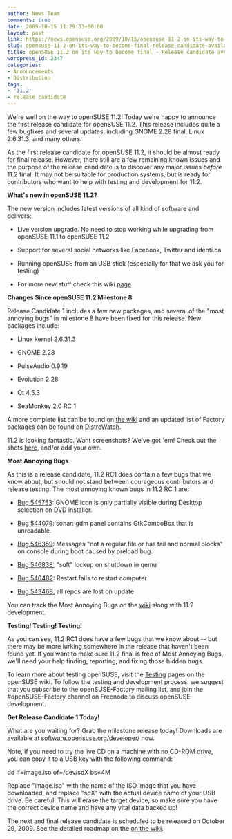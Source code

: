 ```yaml
---
author: News Team
comments: true
date: 2009-10-15 11:29:33+00:00
layout: post
link: https://news.opensuse.org/2009/10/15/opensuse-11-2-on-its-way-to-become-final-release-candidate-available/
slug: opensuse-11-2-on-its-way-to-become-final-release-candidate-available
title: openSUSE 11.2 on its way to become final - Release candidate available!
wordpress_id: 2347
categories:
- Announcements
- Distribution
tags:
- '11.2'
- release candidate
---
```


We're well on the way to openSUSE 11.2! Today we're happy to announce the first release candidate for openSUSE 11.2. This release includes quite a few bugfixes and several updates, including GNOME 2.28 final, Linux 2.6.31.3, and many others.

As the first release candidate for openSUSE 11.2, it should be almost ready for final release. However, there still are a few remaining known issues and the purpose of the release candidate is to discover any major issues _before_ 11.2 final. It may not be suitable for production systems, but is ready for contributors who want to help with testing and development for 11.2.

**What's new in openSUSE 11.2?**

The new version includes latest versions of all kind of software and delivers:



	
  * Live version upgrade. No need to stop working while upgrading from openSUSE 11.1 to openSUSE 11.2

	
  * Support for several social networks like Facebook, Twitter and identi.ca

	
  * Running openSUSE from an USB stick (especially for that we ask you for testing)

	
  * For more new stuff check this wiki [page](http://en.opensuse.org/OpenSUSE_11.2)


**Changes Since openSUSE 11.2 Milestone 8**

Release Candidate 1 includes a few new packages, and several of the "most annoying bugs" in milestone 8 have been fixed for this release. New packages include:



	
  * Linux kernel 2.6.31.3

	
  * GNOME 2.28

	
  * PulseAudio 0.9.19

	
  * Evolution 2.28

	
  * Qt 4.5.3

	
  * SeaMonkey 2.0 RC 1


A more complete list can be found on [the wiki](http://en.opensuse.org/Factory/News) and an updated list of Factory packages can be found on [DistroWatch](http://distrowatch.com/table.php?distribution=suse).

11.2 is looking fantastic. Want screenshots? We've got 'em! Check out the shots [here](http://en.opensuse.org/Screenshots/11.2_Milestones), and/or add your own.

**Most Annoying Bugs**

As this is a release candidate, 11.2 RC1 does contain a few bugs that we know about, but should not stand between courageous contributors and release testing. The most annoying known bugs in 11.2 RC 1 are:



	
  * [Bug 545753](https://bugzilla.novell.com/show_bug.cgi?id=545753): GNOME icon is only partially visible during Desktop selection on DVD installer.

	
  * [Bug 544079](https://bugzilla.novell.com/show_bug.cgi?id=544079): sonar: gdm panel contains GtkComboBox that is unreadable.

	
  * [Bug 546359](https://bugzilla.novell.com/show_bug.cgi?id=546359): Messages "not a regular file or has tail and normal blocks" on console during boot caused by preload bug.

	
  * [Bug 546838:](https://bugzilla.novell.com/show_bug.cgi?id=546838) "soft" lockup on shutdown in qemu

	
  * [Bug 540482](https://bugzilla.novell.com/show_bug.cgi?id=540482): Restart fails to restart computer

	
  * [Bug 543468:](https://bugzilla.novell.com/show_bug.cgi?id=543468) all repos are lost on update


You can track the Most Annoying Bugs on the [wiki](http://en.opensuse.org/Bugs:Most_Annoying_Bugs_11.2_dev) along with 11.2 development.

**Testing! Testing! Testing!**

As you can see, 11.2 RC1 does have a few bugs that we know about -- but there may be more lurking somewhere in the release that haven't been found yet. If you want to make sure 11.2 final is free of Most Annoying Bugs, we'll need your help finding, reporting, and fixing those hidden bugs.

To learn more about testing openSUSE, visit the [Testing](http://en.opensuse.org/Testing/) pages on the openSUSE wiki. To follow the testing and development process, we suggest that you subscribe to the openSUSE-Factory mailing list, and join the #openSUSE-Factory channel on Freenode to discuss openSUSE development.

**Get Release Candidate 1 Today!**

What are you waiting for? Grab the milestone release today! Downloads are available at [software.opensuse.org/developer/](http://software.opensuse.org/developer/) now.

Note, if you need to try the live CD on a machine with no CD-ROM drive, you can copy it to a USB key with the following command:

dd if=image.iso of=/dev/sdX bs=4M

Replace "image.iso" with the name of the ISO image that you have downloaded, and replace "sdX" with the actual device name of your USB drive. Be careful! This will erase the target device, so make sure you have the correct device name and have any vital data backed up!

The next and final release candidate is scheduled to be released on October 29, 2009. See the detailed roadmap on the [on the wiki](http://en.opensuse.org/Roadmap/11.2).
